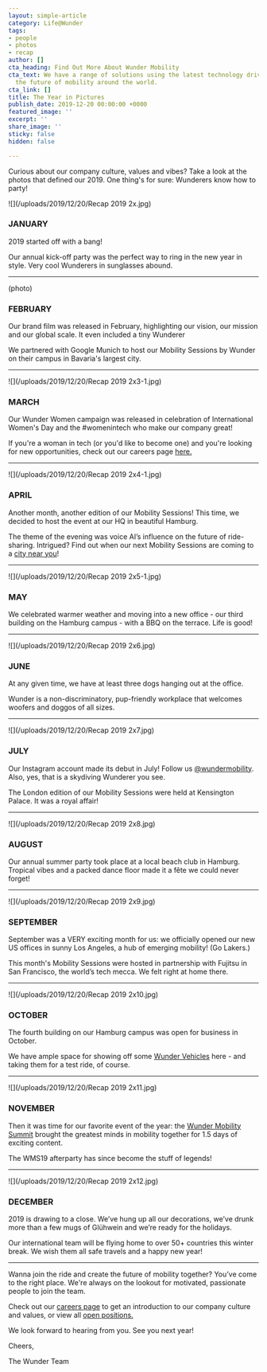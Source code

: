 ```yaml
---
layout: simple-article
category: Life@Wunder
tags:
- people
- photos
- recap
author: []
cta_heading: Find Out More About Wunder Mobility
cta_text: We have a range of solutions using the latest technology driving forward
  the future of mobility around the world.
cta_link: []
title: The Year in Pictures
publish_date: 2019-12-20 00:00:00 +0000
featured_image: ''
excerpt: ''
share_image: ''
sticky: false
hidden: false

---
```

Curious about our company culture, values and vibes? Take a look at the photos that defined our 2019. One thing's for sure: Wunderers know how to party!

![](/uploads/2019/12/20/Recap 2019 2x.jpg)

### JANUARY

2019 started off with a bang!

Our annual kick-off party was the perfect way to ring in the new year in style. Very cool Wunderers in sunglasses abound.

***

(photo)

### FEBRUARY

Our brand film was released in February, highlighting our vision, our mission and our global scale. It even included a tiny Wunderer 

We partnered with Google Munich to host our Mobility Sessions by Wunder on their campus in Bavaria's largest city.

***

![](/uploads/2019/12/20/Recap 2019 2x3-1.jpg)

### MARCH

Our Wunder Women campaign was released in celebration of International Women's Day and the #womenintech who make our company great!

If you're a woman in tech (or you'd like to become one) and you're looking for new opportunities, check out our careers page [here.](https://www.wundermobility.com/careers/)

***

![](/uploads/2019/12/20/Recap 2019 2x4-1.jpg)

### APRIL

Another month, another edition of our Mobility Sessions! This time, we decided to host the event at our HQ in beautiful Hamburg.

The theme of the evening was voice AI’s influence on the future of ride-sharing. Intrigued? Find out when our next Mobility Sessions are coming to a [city near you](https://www.wundermobility.com/mobility-sessions/)! 

***

![](/uploads/2019/12/20/Recap 2019 2x5-1.jpg)

### MAY

We celebrated warmer weather and moving into a new office - our third building on the Hamburg campus - with a BBQ on the terrace. Life is good!

***

![](/uploads/2019/12/20/Recap 2019 2x6.jpg)

### JUNE

At any given time, we have at least three dogs hanging out at the office.  

Wunder is a non-discriminatory, pup-friendly workplace that welcomes woofers and doggos of all sizes.

***

![](/uploads/2019/12/20/Recap 2019 2x7.jpg)

### JULY

Our Instagram account made its debut in July! Follow us [@wundermobility](https://www.instagram.com/wundermobility/). Also, yes, that is a skydiving Wunderer you see. 

The London edition of our Mobility Sessions were held at Kensington Palace. It was a royal affair!

***

![](/uploads/2019/12/20/Recap 2019 2x8.jpg)

### AUGUST

Our annual summer party took place at a local beach club in Hamburg. Tropical vibes and a packed dance floor made it a fête we could never forget!

***

![](/uploads/2019/12/20/Recap 2019 2x9.jpg)

### SEPTEMBER

September was a VERY exciting month for us: we officially opened our new US offices in sunny Los Angeles, a hub of emerging mobility! (Go Lakers.)

This month's Mobility Sessions were hosted in partnership with Fujitsu in San Francisco, the world’s tech mecca. We felt right at home there.

***

![](/uploads/2019/12/20/Recap 2019 2x10.jpg)

### OCTOBER

The fourth building on our Hamburg campus was open for business in October.

We have ample space for showing off some [Wunder Vehicles](https://www.wundermobility.com/vehicles) here - and taking them for a test ride, of course.

***

![](/uploads/2019/12/20/Recap 2019 2x11.jpg)

### NOVEMBER

Then it was time for our favorite event of the year: the [Wunder Mobility Summit](https://www.wundermobility.com/summit/) brought the greatest minds in mobility together for 1.5 days of exciting content.

The WMS19 afterparty has since become the stuff of legends!

***

![](/uploads/2019/12/20/Recap 2019 2x12.jpg)

### DECEMBER

2019 is drawing to a close. We’ve hung up all our decorations, we’ve drunk more than a few mugs of Glühwein and we’re ready for the holidays. 

Our international team will be flying home to over 50+ countries this winter break. We wish them all safe travels and a happy new year!

***

Wanna join the ride and create the future of mobility together? You’ve come to the right place. We're always on the lookout for motivated, passionate people to join the team.

 Check out our [careers page](https://www.wundermobility.com/careers/) to get an introduction to our company culture and values, or view all [open positions.](https://www.wundermobility.com/careers/jobs)

We look forward to hearing from you. See you next year!

Cheers, 

The Wunder Team 